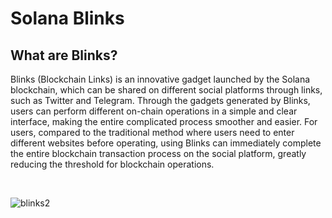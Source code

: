 <h1>Solana Blinks</h2>

## What are Blinks?

Blinks (Blockchain Links) is an innovative gadget launched by the Solana blockchain, which can be shared on different social platforms through links, such as Twitter and Telegram. Through the gadgets generated by Blinks, users can perform different on-chain operations in a simple and clear interface, making the entire complicated process smoother and easier. For users, compared to the traditional method where users need to enter different websites before operating, using Blinks can immediately complete the entire blockchain transaction process on the social platform, greatly reducing the threshold for blockchain operations.

<br/>


![blinks2](https://github.com/user-attachments/assets/a3098426-1920-4b23-8ea3-1b4db6b03b0c)
